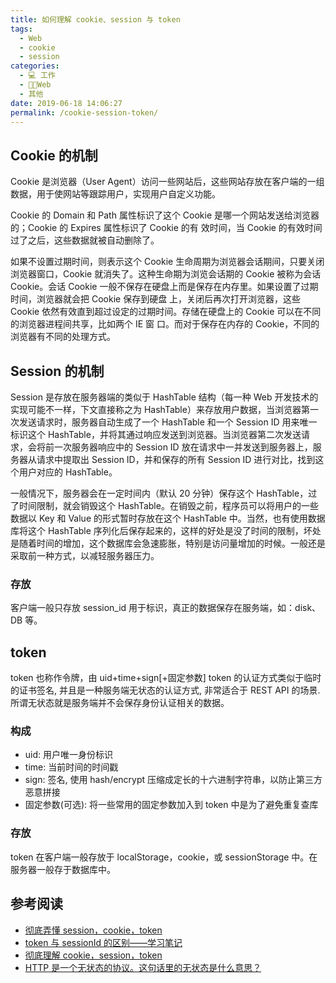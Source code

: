 ```yaml
---
title: 如何理解 cookie、session 与 token
tags: 
  - Web
  - cookie
  - session
categories: 
  - 💻 工作
  - 👨‍💻Web
  - 其他
date: 2019-06-18 14:06:27
permalink: /cookie-session-token/
---
```

## Cookie 的机制

Cookie 是浏览器（User Agent）访问一些网站后，这些网站存放在客户端的一组数据，用于使网站等跟踪用户，实现用户自定义功能。

Cookie 的 Domain 和 Path 属性标识了这个 Cookie 是哪一个网站发送给浏览器的；Cookie 的 Expires 属性标识了 Cookie 的有 效时间，当 Cookie 的有效时间过了之后，这些数据就被自动删除了。

如果不设置过期时间，则表示这个 Cookie 生命周期为浏览器会话期间，只要关闭浏览器窗口，Cookie 就消失了。这种生命期为浏览会话期的 Cookie 被称为会话 Cookie。会话 Cookie 一般不保存在硬盘上而是保存在内存里。如果设置了过期时间，浏览器就会把 Cookie 保存到硬盘 上，关闭后再次打开浏览器，这些 Cookie 依然有效直到超过设定的过期时间。存储在硬盘上的 Cookie 可以在不同的浏览器进程间共享，比如两个 IE 窗 口。而对于保存在内存的 Cookie，不同的浏览器有不同的处理方式。

## Session 的机制

Session 是存放在服务器端的类似于 HashTable 结构（每一种 Web 开发技术的实现可能不一样，下文直接称之为 HashTable）来存放用户数据，当浏览器第一次发送请求时，服务器自动生成了一个 HashTable 和一个 Session ID 用来唯一标识这个 HashTable，并将其通过响应发送到浏览器。当浏览器第二次发送请求，会将前一次服务器响应中的 Session ID 放在请求中一并发送到服务器上，服务器从请求中提取出 Session ID，并和保存的所有 Session ID 进行对比，找到这个用户对应的 HashTable。

一般情况下，服务器会在一定时间内（默认 20 分钟）保存这个 HashTable，过了时间限制，就会销毁这个 HashTable。在销毁之前，程序员可以将用户的一些数据以 Key 和 Value 的形式暂时存放在这个 HashTable 中。当然，也有使用数据库将这个 HashTable 序列化后保存起来的，这样的好处是没了时间的限制，坏处是随着时间的增加，这个数据库会急速膨胀，特别是访问量增加的时候。一般还是采取前一种方式，以减轻服务器压力。
### 存放
客户端一般只存放 session_id 用于标识，真正的数据保存在服务端，如：disk、DB 等。

## token
token 也称作令牌，由 uid+time+sign[+固定参数]
token 的认证方式类似于临时的证书签名, 并且是一种服务端无状态的认证方式, 非常适合于 REST API 的场景. 所谓无状态就是服务端并不会保存身份认证相关的数据。

### 构成
- uid: 用户唯一身份标识
- time: 当前时间的时间戳
- sign: 签名, 使用 hash/encrypt 压缩成定长的十六进制字符串，以防止第三方恶意拼接
- 固定参数(可选): 将一些常用的固定参数加入到 token 中是为了避免重复查库

### 存放
token 在客户端一般存放于 localStorage，cookie，或 sessionStorage 中。在服务器一般存于数据库中。

## 参考阅读
- [彻底弄懂 session，cookie，token](https://segmentfault.com/a/1190000017831088)
- [token 与 sessionId 的区别——学习笔记](https://segmentfault.com/a/1190000015881055)
- [彻底理解 cookie，session，token](https://www.liangzl.com/get-article-detail-16019.html)
- [HTTP 是一个无状态的协议。这句话里的无状态是什么意思？](https://www.zhihu.com/question/23202402)
